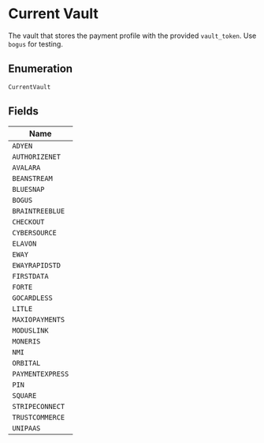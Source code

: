 
# Current Vault

The vault that stores the payment profile with the provided `vault_token`. Use `bogus` for testing.

## Enumeration

`CurrentVault`

## Fields

| Name |
|  --- |
| `ADYEN` |
| `AUTHORIZENET` |
| `AVALARA` |
| `BEANSTREAM` |
| `BLUESNAP` |
| `BOGUS` |
| `BRAINTREEBLUE` |
| `CHECKOUT` |
| `CYBERSOURCE` |
| `ELAVON` |
| `EWAY` |
| `EWAYRAPIDSTD` |
| `FIRSTDATA` |
| `FORTE` |
| `GOCARDLESS` |
| `LITLE` |
| `MAXIOPAYMENTS` |
| `MODUSLINK` |
| `MONERIS` |
| `NMI` |
| `ORBITAL` |
| `PAYMENTEXPRESS` |
| `PIN` |
| `SQUARE` |
| `STRIPECONNECT` |
| `TRUSTCOMMERCE` |
| `UNIPAAS` |

